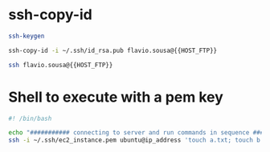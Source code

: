 # ssh-copy-id

```sh
ssh-keygen

ssh-copy-id -i ~/.ssh/id_rsa.pub flavio.sousa@{{HOST_FTP}}

ssh flavio.sousa@{{HOST_FTP}}
```

# Shell to execute with a pem key

```sh
#! /bin/bash

echo "########### connecting to server and run commands in sequence ###########"
ssh -i ~/.ssh/ec2_instance.pem ubuntu@ip_address 'touch a.txt; touch b.txt; sudo systemctl status tomcat.service'
```
